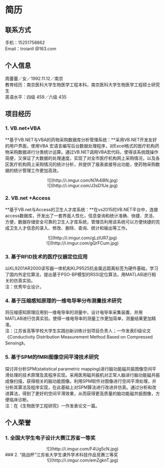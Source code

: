 # 简历  

## 联系方式

手机：15251758862  
Email：troianll @163.com

## 个人信息
周蕾蕾／女／1992.11.12／南京  
教育经历：南京医科大学生物医学工程本科，南京医科大学生物医学工程硕士研究生  
英语水平：四级 459／六级 435

## 项目经历  
### 1. VB.net+VBA
**基于VB.NET与VBA的药物采购数据库分析管理系统：**采用VB.NET开发友好的用户界面，使用VBA 宏语言编写后台数据处理程序，对Excel格式的医疗机构药物采购数据进行分类统计运算。通过VB.NET调用VBA宏代码，使得该系统既操作简便，又保证了大数据的处理速度。实现了对全市医疗机构网上采购情况，以及各区医疗机构网上采购情况的统计分析，并提供了报表直接导出功能，使药物采购数据的统计管理工作更加高效。
<center>![](http://i.imgur.com/N7A4l8N.jpg)</center>  
<center>![](http://i.imgur.com/J3sD1Ue.jpg)</center>

### 2. VB.net +Access
**基于VB.net与Access的卫生人才库系统：**在vs2015的VB.NET平台中，连接access数据库，开发出了一套界面人性化，信息查询和统计准确、快捷、灵活、方便，数据存储安全可靠的卫生人才库系统，管理员利用该系统可以方便快捷的完成卫生人才信息的录入、修改、删除、查询、统计和输出等工作。
<center>![](http://i.imgur.com/gLzIUR7.jpg)</center>  
<center>![](http://i.imgur.com/gQrFCum.jpg)</center>  

### 3. 基于RFID技术的医疗仪器定位应用
以KL9201AR2000读写器一体机和KLP9525抗金属远距离标签为硬件基础，学习了国内外定位算法，提出基于PSO-BP模型的RSSI定位算法，用MATLAB进行相关的仿真实验。  
注：优秀毕业设计。

### 4. 基于压缩感知原理的一维电导率分布测量技术研究
将压缩感知原理应用到一维电导率的测量中，设计电导率采集装置，并用MATLAB进行仿真实验。使得一维电导率的测量工作更加简单，测量结果更加精准。  
注：江苏省高等学校大学生实践创新训练计划项目负责人；一作发表EI级论文《Conductivity Distribution Measurement Method Based on Compressed Sensing》。

### 5. 基于SPM的fMRI图像空间平滑技术研究
探讨并分析SPM(statistical parametric mapping)进行脑功能磁共振图像空间平滑处理的技术原理及其程序实现。采用医用磁共振机对正常人脑进行脑功能磁共振成像扫描，获得相关的脑功能图像。利用SPM软件对图像进行空间平滑处理，并分析其算法及程序实现，在此基础上对SPM算法进行改进并仿真。通过分析和改进算法，得到了更好的空间平滑效果，从而获得更高质量的脑功能磁共振图像，方便临床诊断。  
注：在《生物医学工程研究》一作发表论文一篇。


## 个人荣誉
### 1. 全国大学生电子设计大赛江苏省一等奖 
<center>![](http://i.imgur.com/F4Ug5cN.jpg)</center>   
### 2. “挑战杯”江苏省大学生课外学术科技作品竞赛三等奖
<center>![](http://i.imgur.com/emZgknT.jpg)</center>  
